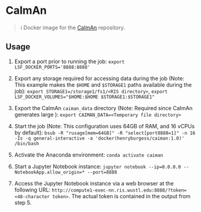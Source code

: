 # CaImAn

> ℹ️ Docker image for the [CaImAn](https://github.com/flatironinstitute/CaImAn) repository.

## Usage

1. Export a port prior to running the job: `export LSF_DOCKER_PORTS='8888:8888'`

2. Export any storage required for accessing data during the job (Note: This example makes the `$HOME` and `$STORAGE1` paths available during the job): `export STORAGE1=/storage1/fs1/<RIS directory>`, `export LSF_DOCKER_VOLUMES="$HOME:$HOME $STORAGE1:$STORAGE1"`

3. Export the CaImAn `caiman_data` directory (Note: Required since CaImAn generates large ): `export CAIMAN_DATA=<Temporary file directory>`

4. Start the job (Note: This configuration uses 64GB of RAM, and 16 vCPUs by default): `bsub -R "rusage[mem=64GB]" -R "select[port8888=1]" -n 16 -Is -q general-interactive -a 'docker(henryburgess/caiman:1.0)' /bin/bash`

5. Activate the Anaconda environment: `conda activate caiman`

6. Start a Jupyter Notebook instance: `jupyter notebook --ip=0.0.0.0 --NotebookApp.allow_origin=* --port=8888`

7. Access the Jupyter Notebook instance via a web browser at the following URL: `http://compute1-exec-nn.ris.wustl.edu:8888/?token=<48-character token>`. The actual token is contained in the output from step 5.
